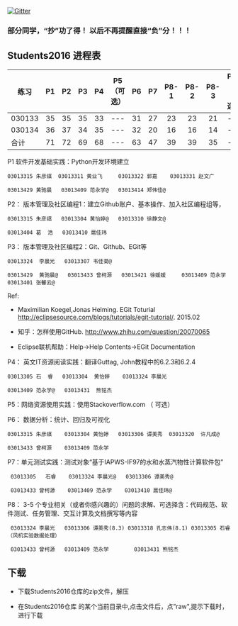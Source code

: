 
[![Gitter](https://badges.gitter.im/Py03013052/Students2016.svg)](https://gitter.im/Py03013052/Students2016?utm_source=badge&utm_medium=badge&utm_campaign=pr-badge)

###   部分同学，“抄”功了得！ 以后不再提醒直接“负”分！！！

## Students2016 进程表

|  练习  | P1  | P2  | P3  | P4| P5（可选）      | P6  | P7  |P8-1 |P8-2 |P8-3 |P8-4（可选）|P8-5（可选） |
| ------ |:---:|:---:|:---:|:------:|:--------:|:---:|:---:|:---:|:---:|:---:|:-------:|---------:|
| 030133 | 35  | 35  | 35  |  33    |   ---      |  31  | 27  | 23  |23  | 21 |   ---     |  ---        |
| 030134 | 36  | 37  | 34 |  35    |    ---      |  32  |  20  |  16 |16  | 14  |    ---    |   ---       |
|  合计     | 71  | 72  | 69 |  68   |     ---    |  63   | 47  |  39 | 39  | 35  |   ---      |  ---         |

                                                                                                                        
P1 软件开发基础实践：Python开发环境建立

    03013315 朱彦祺  03013311 黄业飞     03013322 郭嘉    03013331 赵文广

    03013429 黄驰晨   03013409 范永学@   03013414 郑伟佳@

P2： 版本管理及社区编程1：建立Github账户、基本操作、加入社区编程组等，

    03013315 朱彦祺   03013304 黄怡婷@   03013310 徐静文@

    03013404 葛  浩   03013410 扈佳玮

P3： 版本管理及社区编程2：Git、Github、EGit等

    03013324  李晨光   03013307 韦佳菊@

    03013429  黄驰晨@   03013433 曾柯源   03013421 徐媛媛     03013409 范永学    03013401 张馨云@

Ref:

* Maximilian Koegel,Jonas Helming. EGit Toturial http://eclipsesource.com/blogs/tutorials/egit-tutorial/. 2015.02

* 知乎：怎样使用GitHub. http://www.zhihu.com/question/20070065

* Eclipse联机帮助：Help->Help Contents->EGit Documentation

P4： 英文IT资源阅读实践：翻译Guttag, John教程中的6.2.3和6.2.4 

    03013305 石  睿   03013304  黄怡婷    03013324 李晨光

    03013409 范永学@   03013431  熊铭杰

P5：网络资源使用实践：使用Stackoverflow.com （ 可选） 

P6： 数据分析：统计、回归及可视化

	03013315 朱彦祺    03013304 黄怡婷   03013306 谭美秀  03013320  许凡成@
    
    03013433 曾柯源    03013409 范永学 

P7：单元测试实践：测试对象“基于IAPWS-IF97的水和水蒸汽物性计算软件包”

	 03013305   石睿    03013324 李晨光@   03013306 谭美秀@
	 
	 03013433 曾柯源    03013409 范永学    03013410 扈佳玮@

P8： 3-5 个专业相关（或者你感兴趣的）问题的求解、可选择含：代码规范、软件测试、任务管理、交互计算及文档撰写等内容

     03013324 李晨光   03013306 谭美秀(8.3) 03013318 孔志伟(8.1) 03013305 石睿 （风机实验数据处理）
     
     03013433 曾柯源   03013409 范永学        03013431 熊铭杰

## 下载 

* 下载Students2016仓库的zip文件，解压

* 在Students2016仓库 的某个当前目录中,点击文件后，点”raw",提示下载时，进行下载

